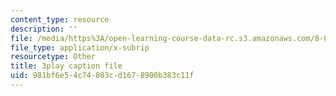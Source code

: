 ```yaml
---
content_type: resource
description: ''
file: /media/https%3A/open-learning-course-data-rc.s3.amazonaws.com/8-01sc-classical-mechanics-fall-2016/981bf6e54c74803cd1678900b383c11f_V1I-vrXGl3A.srt
file_type: application/x-subrip
resourcetype: Other
title: 3play caption file
uid: 981bf6e5-4c74-803c-d167-8900b383c11f
---
```

